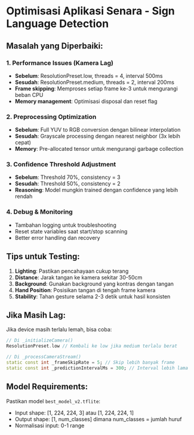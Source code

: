 # Optimisasi Aplikasi Senara - Sign Language Detection

## Masalah yang Diperbaiki:

### 1. **Performance Issues (Kamera Lag)**
- **Sebelum**: ResolutionPreset.low, threads = 4, interval 500ms
- **Sesudah**: ResolutionPreset.medium, threads = 2, interval 200ms
- **Frame skipping**: Memproses setiap frame ke-3 untuk mengurangi beban CPU
- **Memory management**: Optimisasi disposal dan reset flag

### 2. **Preprocessing Optimization**
- **Sebelum**: Full YUV to RGB conversion dengan bilinear interpolation
- **Sesudah**: Grayscale processing dengan nearest neighbor (3x lebih cepat)
- **Memory**: Pre-allocated tensor untuk mengurangi garbage collection

### 3. **Confidence Threshold Adjustment**
- **Sebelum**: Threshold 70%, consistency = 3
- **Sesudah**: Threshold 50%, consistency = 2
- **Reasoning**: Model mungkin trained dengan confidence yang lebih rendah

### 4. **Debug & Monitoring**
- Tambahan logging untuk troubleshooting
- Reset state variables saat start/stop scanning
- Better error handling dan recovery

## Tips untuk Testing:

1. **Lighting**: Pastikan pencahayaan cukup terang
2. **Distance**: Jarak tangan ke kamera sekitar 30-50cm  
3. **Background**: Gunakan background yang kontras dengan tangan
4. **Hand Position**: Posisikan tangan di tengah frame kamera
5. **Stability**: Tahan gesture selama 2-3 detik untuk hasil konsisten

## Jika Masih Lag:

Jika device masih terlalu lemah, bisa coba:
```dart
// Di _initializeCamera()
ResolutionPreset.low // Kembali ke low jika medium terlalu berat

// Di _processCameraStream()  
static const int _frameSkipRate = 5; // Skip lebih banyak frame
static const int _predictionIntervalMs = 300; // Interval lebih lama
```

## Model Requirements:

Pastikan model `best_model_v2.tflite`:
- Input shape: [1, 224, 224, 3] atau [1, 224, 224, 1]
- Output shape: [1, num_classes] dimana num_classes = jumlah huruf
- Normalisasi input: 0-1 range
